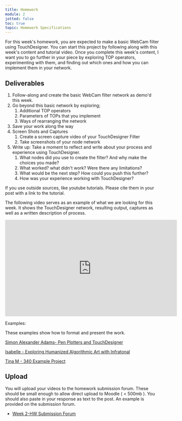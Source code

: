 ```yaml
---
title: Homework
module: 2
jotted: false
toc: true
topic: Homework Specifications
---
```


For this week's homework, you are expected to make a basic WebCam filter using TouchDesigner. You can start this project by following along with this week's content and tutorial video. Once you complete this week's content, I want you to go further in your piece by exploring TOP operators, experimenting with them, and finding out which ones and how you can implement them in your network.

## Deliverables

1. Follow-along and create the basic WebCam filter network as demo'd this week.
2. Go beyond this basic network by exploring;
   1. Additional TOP operators
   2. Parameters of TOPs that you implement
   3. Ways of rearranging the network
3. Save your work along the way
4. Screen Shots and Captures  
   1. Create a screen capture video of your TouchDesigner Filter
   2. Take screenshots of your node network
5. Write up: Take a moment to reflect and write about your process and experience using TouchDesigner. 
   1. What nodes did you use to create the filter? And why make the choices you made?
   2. What worked? what didn't work? Were there any limitations?
   3. What would be the next step?  How could you push this further?
   4. How was your experience working with TouchDesigner?

If you use outside sources, like youtube tutorials.  Please cite them in your post with a link to the tutorial. 

The following video serves as an example of what we are looking for this week. It shows the TouchDesigner network, resulting output, captures as well as a written description of process.

<div class="embed-responsive embed-responsive-16by9"><iframe width="560" height="315" src="https://www.youtube.com/embed/6pSqTHmIy30" title="YouTube video player" frameborder="0" allow="accelerometer; autoplay; clipboard-write; encrypted-media; gyroscope; picture-in-picture" allowfullscreen></iframe></div>

<!--<div class="embed-responsive embed-responsive-16by9"><iframe class="embed-responsive-item" src="https://www.youtube.com/embed/oa46EGn34So" frameborder="0" allow="accelerometer; autoplay; encrypted-media; gyroscope; picture-in-picture" allowfullscreen></iframe></div> -->

Examples:

These examples show how to format and present the work.

[Simon Alexander Adams- Pen Plotters and TouchDesigner](https://www.simonaa.media/tutorials/pen-plotters-and-touchdesigner)

[Isabelle - Exploring Humanized Algorithmic Art with Infratonal](https://derivative.ca/community-post/exploring-humanized-algorithmic-art-infratonal/65499)

[Tina M - 340 Example Project](https://www.tinamdigitalart.com/post/td-webcam-filter)


## Upload

You will upload your videos to the homework submission forum. These should be small enough to allow direct upload to Moodle ( < 500mb ). You should also paste in your response as text to the post. An example is provided on the submission forum.

- [Week 2-HW Submission Forum](https://moodle.umt.edu/mod/hsuforum/view.php?id=2774164)
